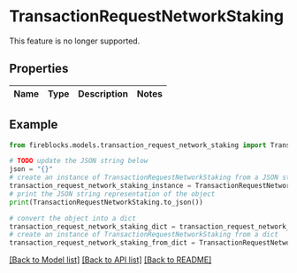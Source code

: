 # TransactionRequestNetworkStaking

This feature is no longer supported.

## Properties

Name | Type | Description | Notes
------------ | ------------- | ------------- | -------------

## Example

```python
from fireblocks.models.transaction_request_network_staking import TransactionRequestNetworkStaking

# TODO update the JSON string below
json = "{}"
# create an instance of TransactionRequestNetworkStaking from a JSON string
transaction_request_network_staking_instance = TransactionRequestNetworkStaking.from_json(json)
# print the JSON string representation of the object
print(TransactionRequestNetworkStaking.to_json())

# convert the object into a dict
transaction_request_network_staking_dict = transaction_request_network_staking_instance.to_dict()
# create an instance of TransactionRequestNetworkStaking from a dict
transaction_request_network_staking_from_dict = TransactionRequestNetworkStaking.from_dict(transaction_request_network_staking_dict)
```
[[Back to Model list]](../README.md#documentation-for-models) [[Back to API list]](../README.md#documentation-for-api-endpoints) [[Back to README]](../README.md)


